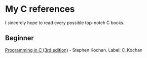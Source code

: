 # My C references
I sincerely hope to read every
possible top-notch C books.
## Beginner
[Programming in C (3rd edition)](https://www.amazon.com/dp/0672326663/?tag=stackoverfl08-20) - Stephen Kochan. Label: C_Kochan
